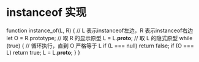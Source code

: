 # instanceof 实现
function instance_of(L, R) {         // L 表示instanceof左边，R 表示instanceof右边
    let O = R.prototype;         // 取 R 的显示原型
    L = L.__proto__;             // 取 L 的隐式原型
    while (true) {               // 循环执行，直到 O 严格等于 L
        if (L === null) return false;
        if (O === L) return true;
        L = L.__proto__;
    }
}

